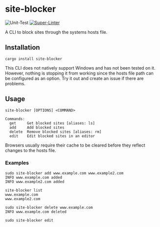 # site-blocker

![Unit-Test](https://github.com/lilydoar/site-blocker/actions/workflows/test.yaml/badge.svg)
[![Super-Linter](https://github.com/lilydoar/site-blocker/actions/workflows/lint.yaml/badge.svg)](https://github.com/marketplace/actions/super-linter)

A CLI to block sites through the systems hosts file.

## Installation

```shell
cargo install site-blocker
```

This CLI does not natively support Windows and has not been tested on it. However, nothing is stopping it from working since the hosts file path can be configured as an option. Try it out and create an issue if there are problems.

## Usage

```
site-blocker [OPTIONS] <COMMAND>

Commands:
  get     Get blocked sites [aliases: ls]
  add     Add blocked sites
  delete  Remove blocked sites [aliases: rm]
  edit    Edit blocked sites in an editor
```

Browsers usually require their cache to be cleared before they reflect changes to the hosts file.

### Examples


```
sudo site-blocker add www.example.com www.example2.com
INFO www.example.com added
INFO www.example2.com added

site-blocker list
www.example.com
www.example2.com

sudo site-blocker delete www.example.com
INFO www.example.com deleted

sudo site-blocker edit
```
